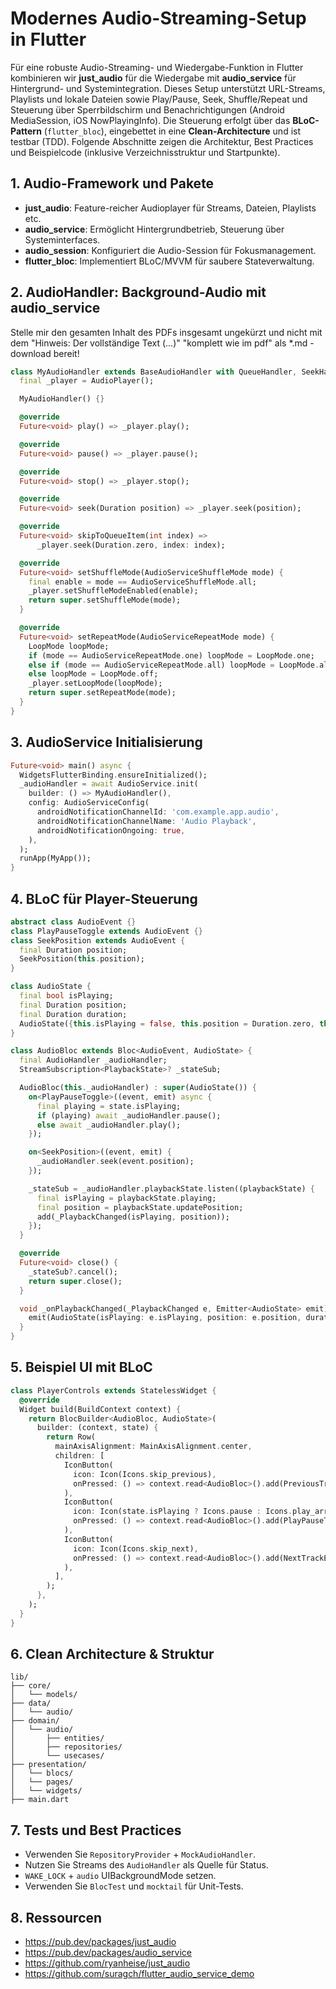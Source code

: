 # Modernes Audio-Streaming-Setup in Flutter

Für eine robuste Audio-Streaming- und Wiedergabe-Funktion in Flutter kombinieren wir **just_audio** für die Wiedergabe mit **audio_service** für Hintergrund- und Systemintegration. Dieses Setup unterstützt URL-Streams, Playlists und lokale Dateien sowie Play/Pause, Seek, Shuffle/Repeat und Steuerung über Sperrbildschirm und Benachrichtigungen (Android MediaSession, iOS NowPlayingInfo). Die Steuerung erfolgt über das **BLoC-Pattern** (`flutter_bloc`), eingebettet in eine **Clean-Architecture** und ist testbar (TDD). Folgende Abschnitte zeigen die Architektur, Best Practices und Beispielcode (inklusive Verzeichnisstruktur und Startpunkte).

## 1. Audio-Framework und Pakete

- **just_audio**: Feature-reicher Audioplayer für Streams, Dateien, Playlists etc.
- **audio_service**: Ermöglicht Hintergrundbetrieb, Steuerung über Systeminterfaces.
- **audio_session**: Konfiguriert die Audio-Session für Fokusmanagement.
- **flutter_bloc**: Implementiert BLoC/MVVM für saubere Stateverwaltung.

## 2. AudioHandler: Background-Audio mit audio_service

Stelle mir den gesamten Inhalt des PDFs insgesamt ungekürzt und nicht mit dem "Hinweis: Der vollständige Text (...)" "komplett wie im pdf" als *.md -download bereit!

```dart
class MyAudioHandler extends BaseAudioHandler with QueueHandler, SeekHandler {
  final _player = AudioPlayer();

  MyAudioHandler() {}

  @override
  Future<void> play() => _player.play();

  @override
  Future<void> pause() => _player.pause();

  @override
  Future<void> stop() => _player.stop();

  @override
  Future<void> seek(Duration position) => _player.seek(position);

  @override
  Future<void> skipToQueueItem(int index) =>
      _player.seek(Duration.zero, index: index);

  @override
  Future<void> setShuffleMode(AudioServiceShuffleMode mode) {
    final enable = mode == AudioServiceShuffleMode.all;
    _player.setShuffleModeEnabled(enable);
    return super.setShuffleMode(mode);
  }

  @override
  Future<void> setRepeatMode(AudioServiceRepeatMode mode) {
    LoopMode loopMode;
    if (mode == AudioServiceRepeatMode.one) loopMode = LoopMode.one;
    else if (mode == AudioServiceRepeatMode.all) loopMode = LoopMode.all;
    else loopMode = LoopMode.off;
    _player.setLoopMode(loopMode);
    return super.setRepeatMode(mode);
  }
}
```

## 3. AudioService Initialisierung

```dart
Future<void> main() async {
  WidgetsFlutterBinding.ensureInitialized();
  _audioHandler = await AudioService.init(
    builder: () => MyAudioHandler(),
    config: AudioServiceConfig(
      androidNotificationChannelId: 'com.example.app.audio',
      androidNotificationChannelName: 'Audio Playback',
      androidNotificationOngoing: true,
    ),
  );
  runApp(MyApp());
}
```

## 4. BLoC für Player-Steuerung

```dart
abstract class AudioEvent {}
class PlayPauseToggle extends AudioEvent {}
class SeekPosition extends AudioEvent {
  final Duration position;
  SeekPosition(this.position);
}

class AudioState {
  final bool isPlaying;
  final Duration position;
  final Duration duration;
  AudioState({this.isPlaying = false, this.position = Duration.zero, this.duration = Duration.zero});
}

class AudioBloc extends Bloc<AudioEvent, AudioState> {
  final AudioHandler _audioHandler;
  StreamSubscription<PlaybackState>? _stateSub;

  AudioBloc(this._audioHandler) : super(AudioState()) {
    on<PlayPauseToggle>((event, emit) async {
      final playing = state.isPlaying;
      if (playing) await _audioHandler.pause();
      else await _audioHandler.play();
    });

    on<SeekPosition>((event, emit) {
      _audioHandler.seek(event.position);
    });

    _stateSub = _audioHandler.playbackState.listen((playbackState) {
      final isPlaying = playbackState.playing;
      final position = playbackState.updatePosition;
      add(_PlaybackChanged(isPlaying, position));
    });
  }

  @override
  Future<void> close() {
    _stateSub?.cancel();
    return super.close();
  }

  void _onPlaybackChanged(_PlaybackChanged e, Emitter<AudioState> emit) {
    emit(AudioState(isPlaying: e.isPlaying, position: e.position, duration: state.duration));
  }
}
```

## 5. Beispiel UI mit BLoC

```dart
class PlayerControls extends StatelessWidget {
  @override
  Widget build(BuildContext context) {
    return BlocBuilder<AudioBloc, AudioState>(
      builder: (context, state) {
        return Row(
          mainAxisAlignment: MainAxisAlignment.center,
          children: [
            IconButton(
              icon: Icon(Icons.skip_previous),
              onPressed: () => context.read<AudioBloc>().add(PreviousTrackEvent()),
            ),
            IconButton(
              icon: Icon(state.isPlaying ? Icons.pause : Icons.play_arrow),
              onPressed: () => context.read<AudioBloc>().add(PlayPauseToggle()),
            ),
            IconButton(
              icon: Icon(Icons.skip_next),
              onPressed: () => context.read<AudioBloc>().add(NextTrackEvent()),
            ),
          ],
        );
      },
    );
  }
}
```

## 6. Clean Architecture & Struktur

```
lib/
├── core/
│   └── models/
├── data/
│   └── audio/
├── domain/
│   └── audio/
│       ├── entities/
│       ├── repositories/
│       └── usecases/
├── presentation/
│   └── blocs/
│   └── pages/
│   └── widgets/
├── main.dart
```

## 7. Tests und Best Practices

- Verwenden Sie `RepositoryProvider` + `MockAudioHandler`.
- Nutzen Sie Streams des `AudioHandler` als Quelle für Status.
- `WAKE_LOCK` + `audio` UIBackgroundMode setzen.
- Verwenden Sie `BlocTest` und `mocktail` für Unit-Tests.

## 8. Ressourcen

- https://pub.dev/packages/just_audio
- https://pub.dev/packages/audio_service
- https://github.com/ryanheise/just_audio
- https://github.com/suragch/flutter_audio_service_demo